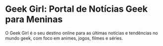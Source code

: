 # Geek Girl: Portal de Notícias Geek para Meninas

O Geek Girl é o seu destino online para as últimas notícias e tendências no mundo geek, com foco em animes, jogos, filmes e séries.
